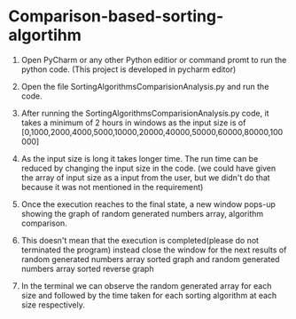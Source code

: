 # Comparison-based-sorting-algortihm

1. Open PyCharm or any other Python editior or command promt to run the python code. 
	(This project is developed in pycharm editor)

2. Open the file SortingAlgorithmsComparisionAnalysis.py and run the code.

3. After running the SortingAlgorithmsComparisionAnalysis.py code, it takes a minimum of 2 hours in windows as the input size is of 
	[0,1000,2000,4000,5000,10000,20000,40000,50000,60000,80000,100000]

4. As the input size is long it takes longer time. The run time can be reduced by changing the input size in the code.
	(we could have given the array of input size as a input from the user, but we didn't do that because it was not mentioned in the requirement)

5. Once the execution reaches to the final state, a new window pops-up showing the graph of random generated numbers array, algorithm comparison.

6. This doesn't mean that the execution is completed(please do not terminated the program) instead close the window for the next results of 
	random generated numbers array sorted graph and 
	random generated numbers array sorted reverse graph

7. In the terminal we can observe the random generated array for each size and followed by the time taken for each sorting algorithm at each size respectively.
